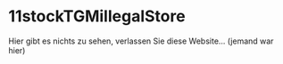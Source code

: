 # 11stockTGMillegalStore
Hier gibt es nichts zu sehen, verlassen Sie diese Website...
(jemand war hier)
